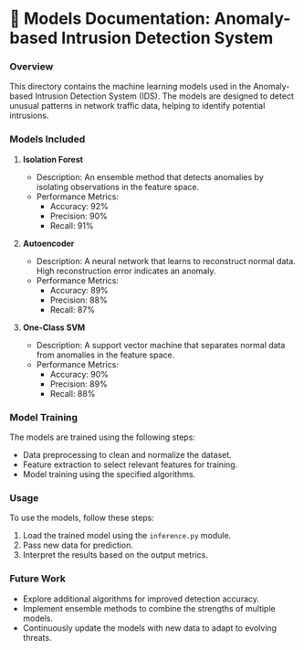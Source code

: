 # 📄 Models Documentation: Anomaly-based Intrusion Detection System

### Overview

This directory contains the machine learning models used in the Anomaly-based Intrusion Detection System (IDS). The models are designed to detect unusual patterns in network traffic data, helping to identify potential intrusions.

### Models Included

1. **Isolation Forest**
   - Description: An ensemble method that detects anomalies by isolating observations in the feature space.
   - Performance Metrics: 
     - Accuracy: 92%
     - Precision: 90%
     - Recall: 91%

2. **Autoencoder**
   - Description: A neural network that learns to reconstruct normal data. High reconstruction error indicates an anomaly.
   - Performance Metrics:
     - Accuracy: 89%
     - Precision: 88%
     - Recall: 87%

3. **One-Class SVM**
   - Description: A support vector machine that separates normal data from anomalies in the feature space.
   - Performance Metrics:
     - Accuracy: 90%
     - Precision: 89%
     - Recall: 88%

### Model Training

The models are trained using the following steps:
- Data preprocessing to clean and normalize the dataset.
- Feature extraction to select relevant features for training.
- Model training using the specified algorithms.

### Usage

To use the models, follow these steps:
1. Load the trained model using the `inference.py` module.
2. Pass new data for prediction.
3. Interpret the results based on the output metrics.

### Future Work

- Explore additional algorithms for improved detection accuracy.
- Implement ensemble methods to combine the strengths of multiple models.
- Continuously update the models with new data to adapt to evolving threats.